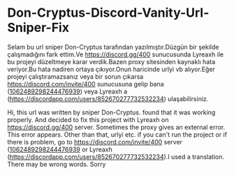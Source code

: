 # Don-Cryptus-Discord-Vanity-Url-Sniper-Fix

Selam bu url sniper Don-Cryptus tarafından yazılmıştır.Düzgün bir şekilde çalışmadığını fark ettim.Ve https://discord.gg/400 sunucusunda Lyreaxh ile bu projeyi düzeltmeye karar verdik.Bazen proxy sitesinden kaynaklı hata veriyor.Bu hata nadiren ortaya çıkıyor.Onun haricinde urlyi vb alıyor.Eğer projeyi çalıştıramazsanız veya bir sorun çıkarsa https://discord.com/invite/400 sunucusuna gelip bana ([1062489298244476939](https://discordapp.com/users/1062489298244476939)) veya Lyreaxh a (https://discordapp.com/users/852670277732532234) ulaşabilirsiniz.

Hi, this url was written by sniper Don-Cryptus. found that it was working properly. And decided to fix this project with Lyreaxh on https://discord.gg/400 server. Sometimes the proxy gives an external error. This error appears. Other than that, urlyi etc. if you can't run the project or if there is problem, go to https://discord.com/invite/400 server ([1062489298244476939](https://discordapp.com/users/1062489298244476939) or Lyreaxh (https://discordapp.com/users/852670277732532234).I used a translation. There may be wrong words. Sorry
